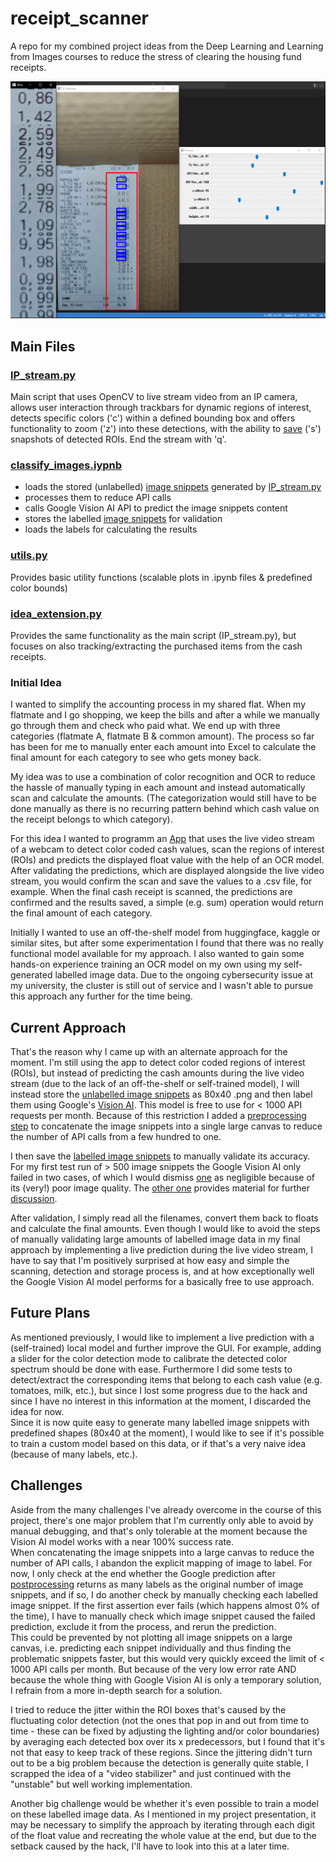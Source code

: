 # receipt_scanner
A repo for my combined project ideas from the Deep Learning and Learning from Images courses to reduce the stress of clearing the housing fund receipts.

<p align="center">
<img src="https://github.com/Lucky-0ne/receipt_scanner/blob/main/doc_imgs/detection_green.PNG" width="800" height="auto">
</p>

## Main Files

### [IP_stream.py](https://github.com/Lucky-0ne/receipt_scanner/blob/main/main/scripts/IP_stream.py)
Main script that uses OpenCV to live stream video from an IP camera, allows user interaction through trackbars for dynamic regions of interest, detects specific colors ('c') within a defined bounding box and offers functionality to zoom ('z') into these detections, with the ability to [save](https://github.com/Lucky-0ne/receipt_scanner/tree/main/main/images/result_snippets) ('s') snapshots of detected ROIs. End the stream with 'q'.

### [classify_images.iypnb](https://github.com/Lucky-0ne/receipt_scanner/blob/main/main/scripts/classify_images.ipynb)
- loads the stored (unlabelled) [image snippets](https://github.com/Lucky-0ne/receipt_scanner/tree/main/main/images/result_snippets) generated by [IP_stream.py](https://github.com/Lucky-0ne/receipt_scanner/blob/main/main/scripts/IP_stream.py)
- processes them to reduce API calls
- calls Google Vision AI API to predict the image snippets content
- stores the labelled [image snippets](https://github.com/Lucky-0ne/receipt_scanner/tree/main/main/images/classified_snippets) for validation
- loads the labels for calculating the results

### [utils.py](https://github.com/Lucky-0ne/receipt_scanner/blob/main/main/scripts/utils.py)
Provides basic utility functions (scalable plots in .ipynb files & predefined color bounds)

### [idea_extension.py](https://github.com/Lucky-0ne/receipt_scanner/blob/main/main/scripts/idea_extension.py)
Provides the same functionality as the main script (IP_stream.py), but focuses on also tracking/extracting the purchased items from the cash receipts.

### Initial Idea
I wanted to simplify the accounting process in my shared flat. When my flatmate and I go shopping, we keep the bills and after a while we manually go through them and check who paid what. We end up with three categories (flatmate A, flatmate B & common amount). The process so far has been for me to manually enter each amount into Excel to calculate the final amount for each category to see who gets money back.  
  
My idea was to use a combination of color recognition and OCR to reduce the hassle of manually typing in each amount and instead automatically scan and calculate the amounts. (The categorization would still have to be done manually as there is no recurring pattern behind which cash value on the receipt belongs to which category).  
  
  
For this idea I wanted to programm an [App](https://github.com/Lucky-0ne/receipt_scanner/blob/main/main/scripts/IP_stream.py) that uses the live video stream of a webcam to detect color coded cash values, scan the regions of interest (ROIs) and predicts the displayed float value with the help of an OCR model. After validating the predictions, which are displayed alongside the live video stream, you would confirm the scan and save the values to a .csv file, for example. When the final cash receipt is scanned, the predictions are confirmed and the results saved, a simple (e.g. sum) operation would return the final amount of each category.  
  
Initially I wanted to use an off-the-shelf model from huggingface, kaggle or similar sites, but after some experimentation I found that there was no really functional model available for my approach. I also wanted to gain some hands-on experience training an OCR model on my own using my self-generated labelled image data. Due to the ongoing cybersecurity issue at my university, the cluster is still out of service and I wasn't able to pursue this approach any further for the time being.

## Current Approach
That's the reason why I came up with an alternate approach for the moment. I'm still using the app to detect color coded regions of interest (ROIs), but instead of predicting the cash amounts during the live video stream (due to the lack of an off-the-shelf or self-trained model), I will instead store the [unlabelled image snippets](https://github.com/Lucky-0ne/receipt_scanner/tree/main/main/images/result_snippets) as 80x40 .png and then label them using Google's [Vision AI](https://console.cloud.google.com/marketplace/product/google/vision.googleapis.com). This model is free to use for < 1000 API requests per month. Because of this restriction I added a [preprocessing step](https://nbviewer.org/github/Lucky-0ne/test_nbviewer/blob/main/classify_images.ipynb#Compose-A-Large-Canvas-For-Reducing-API-Calls) to concatenate the image snippets into a single large canvas to reduce the number of API calls from a few hundred to one.  
  
I then save the [labelled image snippets](https://github.com/Lucky-0ne/receipt_scanner/tree/main/main/images/classified_snippets) to manually validate its accuracy. For my first test run of > 500 image snippets the Google Vision AI only failed in two cases, of which I would dismiss [one](https://github.com/Lucky-0ne/receipt_scanner/blob/main/main/images/result_snippets/orange/discarded/2024-03-27_10-56-16_orange_ROI_5.png) as negligible because of its (very!) poor image quality. The [other one](https://github.com/Lucky-0ne/receipt_scanner/blob/main/main/images/result_snippets/orange/discarded/2024-03-27_12-01-09_orange_ROI_10.png) provides material for further [discussion](#Challenges).  
  
After validation, I simply read all the filenames, convert them back to floats and calculate the final amounts. Even though I would like to avoid the steps of manually validating large amounts of labelled image data in my final approach by implementing a live prediction during the live video stream, I have to say that I'm positively surprised at how easy and simple the scanning, detection and storage process is, and at how exceptionally well the Google Vision AI model performs for a basically free to use approach.

## Future Plans
As mentioned previously, I would like to implement a live prediction with a (self-trained) local model and further improve the GUI. For example, adding a slider for the color detection mode to calibrate the detected color spectrum should be done with ease. Furthermore I did some tests to detect/extract the corresponding items that belong to each cash value (e.g. tomatoes, milk, etc.), but since I lost some progress due to the hack and since I have no interest in this information at the moment, I discarded the idea for now.  
Since it is now quite easy to generate many labelled image snippets with predefined shapes (80x40 at the moment), I would like to see if it's possible to train a custom model based on this data, or if that's a very naive idea (because of many labels, etc.).

## Challenges
Aside from the many challenges I've already overcome in the course of this project, there's one major problem that I'm currently only able to avoid by manual debugging, and that's only tolerable at the moment because the Vision AI model works with a near 100% success rate.  
When concatenating the image snippets into a large canvas to reduce the number of API calls, I abandon the explicit mapping of image to label. For now, I only check at the end whether the Google prediction after [postprocessing](https://nbviewer.org/github/Lucky-0ne/test_nbviewer/blob/main/classify_images.ipynb#Post-Processing) returns as many labels as the original number of image snippets, and if so, I do another check by manually checking each labelled image snippet. If the first assertion ever fails (which happens almost 0% of the time), I have to manually check which image snippet caused the failed prediction, exclude it from the process, and rerun the prediction.  
This could be prevented by not plotting all image snippets on a large canvas, i.e. predicting each snippet individually and thus finding the problematic snippets faster, but this would very quickly exceed the limit of < 1000 API calls per month. But because of the very low error rate AND because the whole thing with Google Vision AI is only a temporary solution, I refrain from a more in-depth search for a solution.  
  
I tried to reduce the jitter within the ROI boxes that's caused by the fluctuating color detection (not the ones that pop in and out from time to time - these can be fixed by adjusting the lighting and/or color boundaries) by averaging each detected box over its x predecessors, but I found that it's not that easy to keep track of these regions. Since the jittering didn't turn out to be a big problem because the detection is generally quite stable, I scrapped the idea of a "video stabilizer" and just continued with the "unstable" but well working implementation.  
  
Another big challenge would be whether it's even possible to train a model on these labelled image data. As I mentioned in my project presentation, it may be necessary to simplify the approach by iterating through each digit of the float value and recreating the whole value at the end, but due to the setback caused by the hack, I'll have to look into this at a later time.
